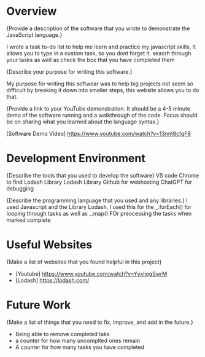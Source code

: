 # Overview



{Provide a description of the software that you wrote to demonstrate the JavaScript language.}

I wrote a task to-do list to help me learn and practice my javascript skills, It allows you to type in a custom task, so you dont forget it. seacrh through your tasks as well as check the box that you have completed them

{Describe your purpose for writing this software.}

My purpose for writing this softwear was to help big projects not seem so difficult by breaking it down into smaller steps, this website allows you to do that.

{Provide a link to your YouTube demonstration. It should be a 4-5 minute demo of the software running and a walkthrough of the code. Focus should be on sharing what you learned about the language syntax.}

[Software Demo Video] https://www.youtube.com/watch?v=13nnt8ctgF8

# Development Environment

{Describe the tools that you used to develop the software}
VS code
Chrome to find Lodash Library
Lodash Library
Github for webhosting
ChatGPT for debugging 


{Describe the programming language that you used and any libraries.}
I used Javascript and the Library Lodash, I used this for the _.forEach() for looping through tasks as well as _.map() FOr preocessing the tasks when marked complete

# Useful Websites

{Make a list of websites that you found helpful in this project}

- [Youtube]
https://www.youtube.com/watch?v=YyxliogSwrM
- [Lodash] https://lodash.com/

# Future Work

{Make a list of things that you need to fix, improve, and add in the future.}

- Being able to remove completed taks
- a counter for how many uncomplted ones remain
- A counter for how many tasks you have completed